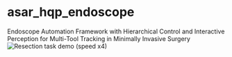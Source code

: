 # asar_hqp_endoscope
Endoscope Automation Framework with  Hierarchical Control and Interactive Perception for Multi-Tool Tracking in Minimally Invasive Surgery
![Resection task demo (speed x4)](resection_demo.gif)
